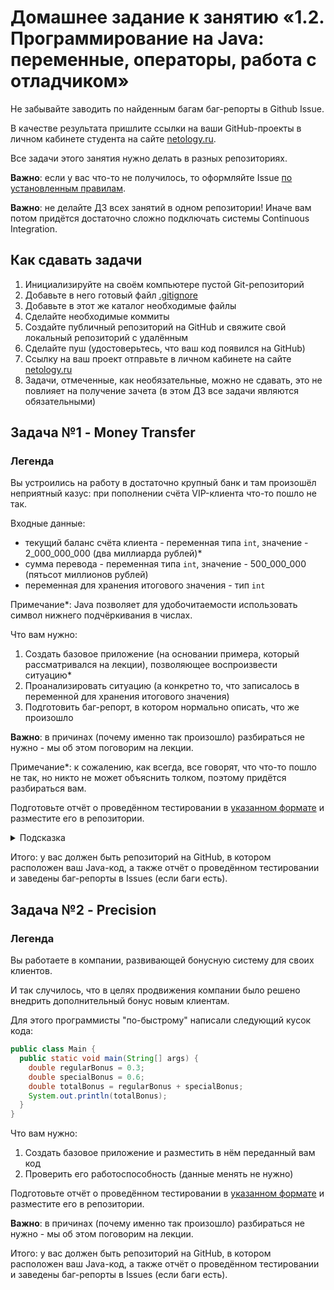 # Домашнее задание к занятию «1.2. Программирование на Java: переменные, операторы, работа с отладчиком»

Не забывайте заводить по найденным багам баг-репорты в Github Issue.

В качестве результата пришлите ссылки на ваши GitHub-проекты в личном кабинете студента на сайте [netology.ru](https://netology.ru).

Все задачи этого занятия нужно делать в разных репозиториях.

**Важно**: если у вас что-то не получилось, то оформляйте Issue [по установленным правилам](../report-requirements.md).

**Важно**: не делайте ДЗ всех занятий в одном репозитории! Иначе вам потом придётся достаточно сложно подключать системы Continuous Integration.

## Как сдавать задачи

1. Инициализируйте на своём компьютере пустой Git-репозиторий
1. Добавьте в него готовый файл [.gitignore](../.gitignore)
1. Добавьте в этот же каталог необходимые файлы
1. Сделайте необходимые коммиты
1. Создайте публичный репозиторий на GitHub и свяжите свой локальный репозиторий с удалённым
1. Сделайте пуш (удостоверьтесь, что ваш код появился на GitHub)
1. Ссылку на ваш проект отправьте в личном кабинете на сайте [netology.ru](https://netology.ru)
1. Задачи, отмеченные, как необязательные, можно не сдавать, это не повлияет на получение зачета (в этом ДЗ все задачи являются обязательными)

## Задача №1 - Money Transfer

### Легенда

Вы устроились на работу в достаточно крупный банк и там произошёл неприятный казус: при пополнении счёта VIP-клиента что-то пошло не так.

Входные данные:
* текущий баланс счёта клиента - переменная типа `int`, значение - 2_000_000_000 (два миллиарда рублей)*
* сумма перевода - переменная типа `int`, значение - 500_000_000 (пятьсот миллионов рублей)
* переменная для хранения итогового значения - тип `int`

Примечание*: Java позволяет для удобочитаемости использовать символ нижнего подчёркивания в числах.

Что вам нужно:
1. Создать базовое приложение (на основании примера, который рассматривался на лекции), позволяющее воспроизвести ситуацию*
1. Проанализировать ситуацию (а конкретно то, что записалось в переменной для хранения итогового значения)
1. Подготовить баг-репорт, в котором нормально описать, что же произошло

**Важно**: в причинах (почему именно так произошло) разбираться не нужно - мы об этом поговорим на лекции.

Примечание*: к сожалению, как всегда, все говорят, что что-то пошло не так, но никто не может объяснить толком, поэтому придётся разбираться вам.

Подготовьте отчёт о проведённом тестировании в [указанном формате](report.md) и разместите его в репозитории.

<details>
  <summary>Подсказка</summary>
  
  Что-то мне подсказывает, что должны быть какие-то проблемы при выходе за границы типов.
</details>

Итого: у вас должен быть репозиторий на GitHub, в котором расположен ваш Java-код, а также отчёт о проведённом тестировании и заведены баг-репорты в Issues (если баги есть).

## Задача №2 - Precision

### Легенда

Вы работаете в компании, развивающей бонусную систему для своих клиентов.

И так случилось, что в целях продвижения компании было решено внедрить дополнительный бонус новым клиентам.

Для этого программисты "по-быстрому" написали следующий кусок кода:
```java
public class Main {
  public static void main(String[] args) {
    double regularBonus = 0.3;
    double specialBonus = 0.6;
    double totalBonus = regularBonus + specialBonus;
    System.out.println(totalBonus);
  }
}
```

Что вам нужно:
1. Создать базовое приложение и разместить в нём переданный вам код
1. Проверить его работоспособность (данные менять не нужно)

Подготовьте отчёт о проведённом тестировании в [указанном формате](report.md) и разместите его в репозитории.

**Важно**: в причинах (почему именно так произошло) разбираться не нужно - мы об этом поговорим на лекции.

Итого: у вас должен быть репозиторий на GitHub, в котором расположен ваш Java-код, а также отчёт о проведённом тестировании и заведены баг-репорты в Issues (если баги есть).

